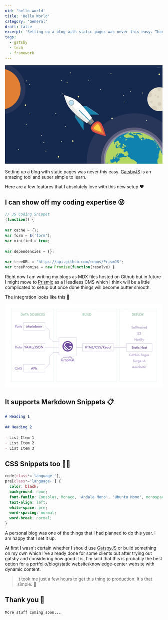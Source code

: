 ```yaml
---
uid: 'hello-world'
title: 'Hello World'
category: 'General'
draft: false
excerpt: 'Setting up a blog with static pages was never this easy. Thanks to Gatsby for making it super easy and fun.'
tags:
  - gatsby
  - tech
  - framework
---
```


![My Desktop Background](./scenery.jpeg)

Setting up a blog with static pages was never this easy. [GatsbyJS](https://www.gatsbyjs.org/) is an amazing tool and super simple to learn.

Here are a few features that I absolutely love with this new setup ❤️

## I can show off my coding expertise 😜

```js
// JS Coding Snippet
(function() {

var cache = {};
var form = $('form');
var minified = true;

var dependencies = {};

var treeURL = 'https://api.github.com/repos/PrismJS';
var treePromise = new Promise(function(resolve) {
```

Right now I am writing my blogs as MDX files hosted on Github but in future I might move to [Prismic](https://prismic.io/) as a Headless CMS which I think will be a little complicated to setup but once done
things will become butter smooth.

The integration looks like this 🔭

![Gatsby Architecture](./gatsby.png)

## It supports Markdown Snippets 📋

```md
# Heading 1

## Heading 2

- List Item 1
- List Item 2
- List Item 3
```

## CSS Snippets too 💅🏻

```css
code[class*='language-'],
pre[class*='language-'] {
  color: black;
  background: none;
  font-family: Consolas, Monaco, 'Andale Mono', 'Ubuntu Mono', monospace;
  text-align: left;
  white-space: pre;
  word-spacing: normal;
  word-break: normal;
}
```

A personal blog was one of the things that I had planned to do this year. I am happy that I set it up.

At first I wasn't certain whether I should use [GatsbyJS](https://www.gatsbyjs.org/) or build something on my own which I've already done for some clients
but after trying out gatsby and considering how good it is, I'm sold that this is probably
the best option for a portfolio/blog/static website/knowledge-center website with dynamic content.

> It took me just a few hours to get this thing to production. It's that simple. 🤪

## Thank you 🎈

`More stuff coming soon...`
